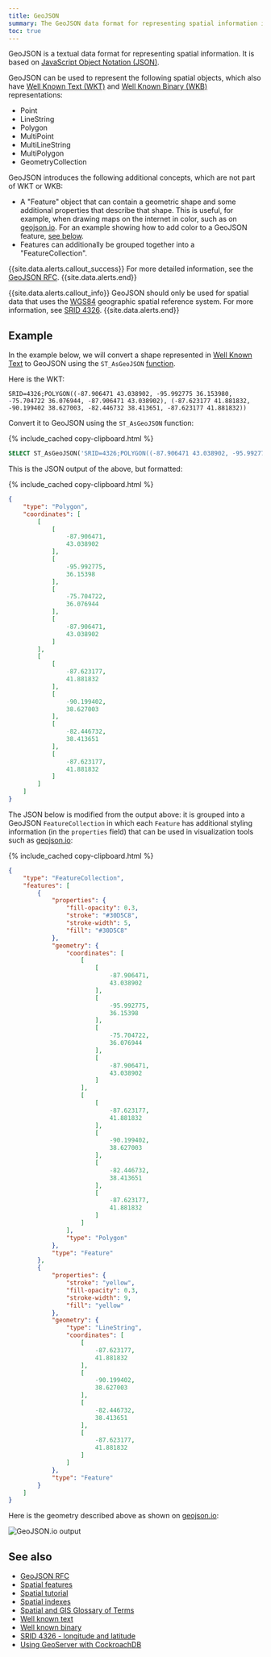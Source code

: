 ```yaml
---
title: GeoJSON
summary: The GeoJSON data format for representing spatial information is based on JavaScript Object Notation (JSON).
toc: true
---
```


GeoJSON is a textual data format for representing spatial information.  It is based on [JavaScript Object Notation (JSON)](https://www.json.org).

GeoJSON can be used to represent the following spatial objects, which also have [Well Known Text (WKT)](well-known-text.html) and [Well Known Binary (WKB)](well-known-binary.html) representations:

- Point
- LineString
- Polygon
- MultiPoint
- MultiLineString
- MultiPolygon
- GeometryCollection

GeoJSON introduces the following additional concepts, which are not part of WKT or WKB:

- A "Feature" object that can contain a geometric shape and some additional properties that describe that shape.  This is useful, for example, when drawing maps on the internet in color, such as on [geojson.io](http://geojson.io).  For an example showing how to add color to a GeoJSON feature, [see below](#geojson-features-example).
- Features can additionally be grouped together into a "FeatureCollection".

{{site.data.alerts.callout_success}}
For more detailed information, see the [GeoJSON RFC](https://www.rfc-editor.org/rfc/rfc7946.txt).
{{site.data.alerts.end}}

{{site.data.alerts.callout_info}}
GeoJSON should only be used for spatial data that uses the [WGS84](spatial-glossary.html) geographic spatial reference system.  For more information, see [SRID 4326](srid-4326.html).
{{site.data.alerts.end}}

## Example

In the example below, we will convert a shape represented in [Well Known Text](well-known-text.html) to GeoJSON using the `ST_AsGeoJSON` [function](functions-and-operators.html#spatial-functions).

Here is the WKT:

~~~
SRID=4326;POLYGON((-87.906471 43.038902, -95.992775 36.153980, -75.704722 36.076944, -87.906471 43.038902), (-87.623177 41.881832, -90.199402 38.627003, -82.446732 38.413651, -87.623177 41.881832))
~~~

Convert it to GeoJSON using the `ST_AsGeoJSON` function:

{% include_cached copy-clipboard.html %}
~~~ sql
SELECT ST_AsGeoJSON('SRID=4326;POLYGON((-87.906471 43.038902, -95.992775 36.153980, -75.704722 36.076944, -87.906471 43.038902), (-87.623177 41.881832, -90.199402 38.627003, -82.446732 38.413651, -87.623177 41.881832))');
~~~

This is the JSON output of the above, but formatted:

{% include_cached copy-clipboard.html %}
~~~ json
{
    "type": "Polygon",
    "coordinates": [
        [
            [
                -87.906471,
                43.038902
            ],
            [
                -95.992775,
                36.15398
            ],
            [
                -75.704722,
                36.076944
            ],
            [
                -87.906471,
                43.038902
            ]
        ],
        [
            [
                -87.623177,
                41.881832
            ],
            [
                -90.199402,
                38.627003
            ],
            [
                -82.446732,
                38.413651
            ],
            [
                -87.623177,
                41.881832
            ]
        ]
    ]
}
~~~

<a name="geojson-features-example"></a>

The JSON below is modified from the output above: it is grouped into a GeoJSON `FeatureCollection` in which each `Feature` has additional styling information (in the `properties` field) that can be used in visualization tools such as [geojson.io](http://geojson.io):

{% include_cached copy-clipboard.html %}
~~~ json
{
    "type": "FeatureCollection",
    "features": [
        {
            "properties": {
                "fill-opacity": 0.3,
                "stroke": "#30D5C8",
                "stroke-width": 5,
                "fill": "#30D5C8"
            },
            "geometry": {
                "coordinates": [
                    [
                        [
                            -87.906471,
                            43.038902
                        ],
                        [
                            -95.992775,
                            36.15398
                        ],
                        [
                            -75.704722,
                            36.076944
                        ],
                        [
                            -87.906471,
                            43.038902
                        ]
                    ],
                    [
                        [
                            -87.623177,
                            41.881832
                        ],
                        [
                            -90.199402,
                            38.627003
                        ],
                        [
                            -82.446732,
                            38.413651
                        ],
                        [
                            -87.623177,
                            41.881832
                        ]
                    ]
                ],
                "type": "Polygon"
            },
            "type": "Feature"
        },
        {
            "properties": {
                "stroke": "yellow",
                "fill-opacity": 0.3,
                "stroke-width": 9,
                "fill": "yellow"
            },
            "geometry": {
                "type": "LineString",
                "coordinates": [
                    [
                        -87.623177,
                        41.881832
                    ],
                    [
                        -90.199402,
                        38.627003
                    ],
                    [
                        -82.446732,
                        38.413651
                    ],
                    [
                        -87.623177,
                        41.881832
                    ]
                ]
            },
            "type": "Feature"
        }
    ]
}
~~~

Here is the geometry described above as shown on [geojson.io](http://geojson.io):

<img src="{{ 'images/v21.1/geospatial/geojson_example.png' | relative_url }}" alt="GeoJSON.io output" style="max-width: 100%" >

## See also

- [GeoJSON RFC](https://www.rfc-editor.org/rfc/rfc7946.txt)
- [Spatial features](spatial-features.html)
- [Spatial tutorial](spatial-tutorial.html)
- [Spatial indexes](spatial-indexes.html)
- [Spatial and GIS Glossary of Terms](spatial-glossary.html)
- [Well known text](well-known-text.html)
- [Well known binary](well-known-binary.html)
- [SRID 4326 - longitude and latitude](srid-4326.html)
- [Using GeoServer with CockroachDB](geoserver.html)
